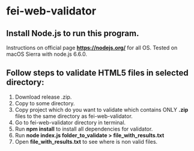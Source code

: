 # fei-web-validator

## Install Node.js to run this program.
Instructions on official page **https://nodejs.org/** for all OS.
Tested on macOS Sierra with node.js 6.6.0.

## Follow steps to validate HTML5 files in selected directory:
1. Download release .zip.
2. Copy to some directory.
3. Copy project which do you want to validate which contains ONLY **.zip** files to the same directory as fei-web-validator.
4. Go to fei-web-validator directory in terminal.
5. Run **npm install** to install all dependencies for validator.
6. Run **node index.js folder_to_validate > file_with_results.txt**
7. Open **file_with_results.txt** to see where is non valid files.

